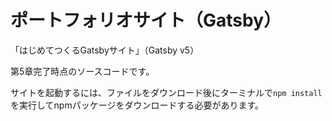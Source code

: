 # ポートフォリオサイト（Gatsby）
「はじめてつくるGatsbyサイト」（Gatsby v5）

第5章完了時点のソースコードです。

サイトを起動するには、ファイルをダウンロード後にターミナルで`npm install`を実行してnpmパッケージをダウンロードする必要があります。